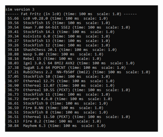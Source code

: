 ![alt tag](https://raw.githubusercontent.com/FireFather/sim03/master/reports/Fat-Fritz-(in-Lc0).png)